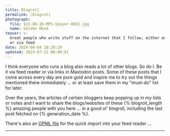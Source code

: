 ```yaml
---
title: Blogroll
permalink: /blogroll
photograph:
  file: $23-08-26-MPS-Speyer-0052.jpg
  name: Golden Mead
teaser: >-
  Great people who write stuff on the internet that I follow, either on Mastodon
  or via feed
date: 2024-06-04 18:29:29
updated: 2024-07-12 00:08:01
---
```


I think everyone who runs a blog also reads a lot of other blogs. So do I. Be it via feed reader or via links in Mastodon posts. Some of these posts that I come across every day are pure gold and inspire me to try out the things mentioned there immediately ... or at least save them in my "must-do" list for later.

Over the years, the articles of certain bloggers keep popping up in my lists or notes and I want to share the blogs/websites of these {% blogroll_length %} amazing people with you here ... in a good ol' blogroll, including the last post fetched on {% generation_date %}.

There's also an <a href="/blogroll.opml" download="blogroll.opml">OPML file</a> for the quick import into your feed reader ...

---
